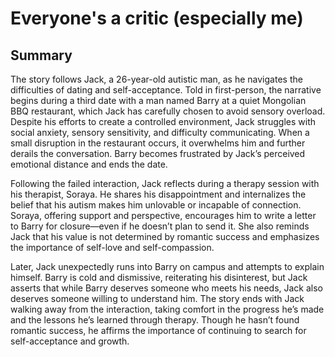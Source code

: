 # Everyone's a critic (especially me)

## Summary
The story follows Jack, a 26-year-old autistic man, as he navigates the difficulties of dating and self-acceptance. Told in first-person, the narrative begins during a third date with a man named Barry at a quiet Mongolian BBQ restaurant, which Jack has carefully chosen to avoid sensory overload. Despite his efforts to create a controlled environment, Jack struggles with social anxiety, sensory sensitivity, and difficulty communicating. When a small disruption in the restaurant occurs, it overwhelms him and further derails the conversation. Barry becomes frustrated by Jack’s perceived emotional distance and ends the date.

Following the failed interaction, Jack reflects during a therapy session with his therapist, Soraya. He shares his disappointment and internalizes the belief that his autism makes him unlovable or incapable of connection. Soraya, offering support and perspective, encourages him to write a letter to Barry for closure—even if he doesn’t plan to send it. She also reminds Jack that his value is not determined by romantic success and emphasizes the importance of self-love and self-compassion.

Later, Jack unexpectedly runs into Barry on campus and attempts to explain himself. Barry is cold and dismissive, reiterating his disinterest, but Jack asserts that while Barry deserves someone who meets his needs, Jack also deserves someone willing to understand him. The story ends with Jack walking away from the interaction, taking comfort in the progress he’s made and the lessons he’s learned through therapy. Though he hasn’t found romantic success, he affirms the importance of continuing to search for self-acceptance and growth.
